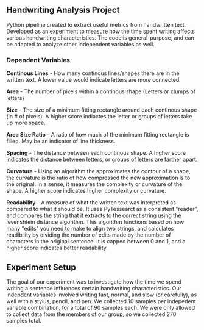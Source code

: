 ## **Handwriting Analysis Project**
Python pipeline created to extract useful metrics from handwritten text. Developed as an experiment to measure how the time spent writing affects various handwriting characteristics. The code is general-purpose, and can be adapted to analyze other independent variables as well.

### **Dependent Variables**
**Continous Lines** - How many continous lines/shapes there are in the written text. A lower value would indicate letters are more connected

**Area** - The number of pixels within a continous shape (Letters or clumps of letters)

**Size** - The size of a minimum fitting rectangle around each continous shape (in # of pixels). A higher score indiactes the letter or groups of letters take up more space.

**Area Size Ratio** - A ratio of how much of the minimum fitting rectangle is filled. May be an indicator of line thickness.

**Spacing** - The distance between each continous shape. A higher score indicates the distance between letters, or groups of letters are farther apart.

**Curvature** - Using an algorithm the approximates the contour of a shape, the curvature is the ratio of how compressed the new approximation is to the original. In a sense, it measures the complexity or curvature of the shape. A higher score indicates higher complexity or curvature.

**Readability** - A measure of what the written text was interpreted as compared to what it should be. It uses PyTessearct as a consistent "reader", and compares the string that it extracts to the correct string using the levenshtein distance algorithm. This algorithm functions based on how many "edits" you need to make to align two strings, and calculates readibility by dividing the number of edits made by the number of characters in the original sentence. It is capped between 0 and 1, and a higher score indicates better readability.

## **Experiment Setup**
The goal of our experiment was to investigate how the time we spend writing a sentence influences certain handwriting characteristics. Our indepdent variables involved writing fast, normal, and slow (or carefully), as well with a stylus, pencil, and pen. We collected 10 samples per indepedent variable combination, for a total of 90 samples each. We were only allowed to collect data from the members of our group, so we collected 270 samples total.

